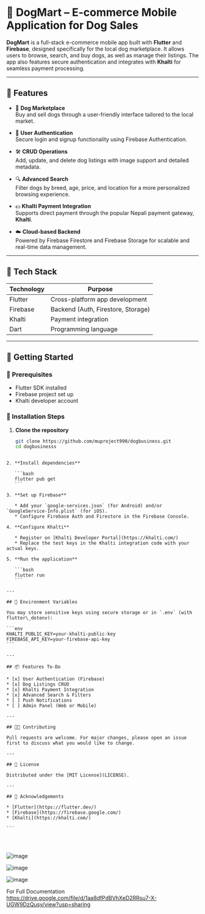 # 🐾 DogMart – E-commerce Mobile Application for Dog Sales

**DogMart** is a full-stack e-commerce mobile app built with **Flutter** and **Firebase**, designed specifically for the local dog marketplace. It allows users to browse, search, and buy dogs, as well as manage their listings. The app also features secure authentication and integrates with **Khalti** for seamless payment processing.

---

## 📱 Features

- 🐶 **Dog Marketplace**  
  Buy and sell dogs through a user-friendly interface tailored to the local market.

- 🔐 **User Authentication**  
  Secure login and signup functionality using Firebase Authentication.

- 🛠️ **CRUD Operations**  
  Add, update, and delete dog listings with image support and detailed metadata.

- 🔍 **Advanced Search**  
  Filter dogs by breed, age, price, and location for a more personalized browsing experience.

- 💵 **Khalti Payment Integration**  
  Supports direct payment through the popular Nepali payment gateway, **Khalti**.

- ☁️ **Cloud-based Backend**  
  Powered by Firebase Firestore and Firebase Storage for scalable and real-time data management.

---

## 🧰 Tech Stack

| Technology   | Purpose                               |
|--------------|----------------------------------------|
| Flutter      | Cross-platform app development         |
| Firebase     | Backend (Auth, Firestore, Storage)     |
| Khalti       | Payment integration                    |
| Dart         | Programming language                   |

---

## 🚀 Getting Started

### 🔧 Prerequisites

- Flutter SDK installed
- Firebase project set up
- Khalti developer account

### 🔌 Installation Steps

1. **Clone the repository**
   ```bash
   git clone https://github.com/muproject990/dogbusiness.git
   cd dogbusinesss
````

2. **Install dependencies**

   ```bash
   flutter pub get
   ```

3. **Set up Firebase**

   * Add your `google-services.json` (for Android) and/or `GoogleService-Info.plist` (for iOS).
   * Configure Firebase Auth and Firestore in the Firebase Console.

4. **Configure Khalti**

   * Register on [Khalti Developer Portal](https://khalti.com/)
   * Replace the test keys in the Khalti integration code with your actual keys.

5. **Run the application**

   ```bash
   flutter run
   ```

---

## 🔐 Environment Variables

You may store sensitive keys using secure storage or in `.env` (with flutter\_dotenv):

```env
KHALTI_PUBLIC_KEY=your-khalti-public-key
FIREBASE_API_KEY=your-firebase-api-key
```

---

## 📦 Features To-Do

* [x] User Authentication (Firebase)
* [x] Dog Listings CRUD
* [x] Khalti Payment Integration
* [x] Advanced Search & Filters
* [ ] Push Notifications
* [ ] Admin Panel (Web or Mobile)

---

## 🧑‍💻 Contributing

Pull requests are welcome. For major changes, please open an issue first to discuss what you would like to change.

---

## 📄 License

Distributed under the [MIT License](LICENSE).

---

## 🙌 Acknowledgements

* [Flutter](https://flutter.dev/)
* [Firebase](https://firebase.google.com/)
* [Khalti](https://khalti.com/)

```

 


````


![image](https://github.com/user-attachments/assets/504f174d-934c-4adb-8cf1-8cde902fa19c)


![image](https://github.com/user-attachments/assets/65c146da-d671-46a4-b7ab-2459a61d2208)

![image](https://github.com/user-attachments/assets/803bbade-0386-47b0-8f38-9242eb387c99)


For Full Documentation 
https://drive.google.com/file/d/1aa8dfPdBVhXeD2RRsu7-X-UGW9DzQusy/view?usp=sharing

